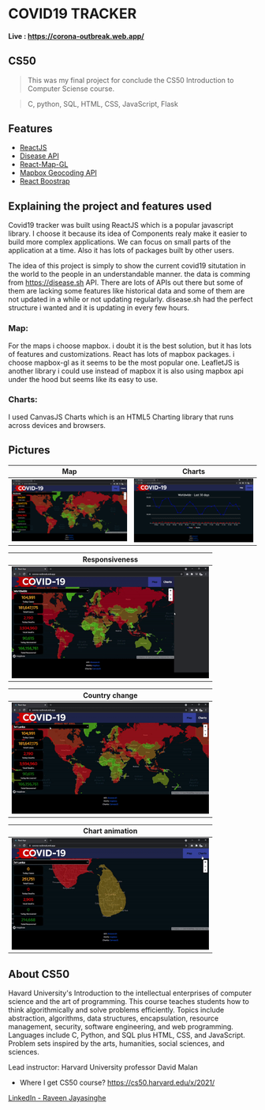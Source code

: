 # COVID19 TRACKER

#### Live : https://corona-outbreak.web.app/

## CS50

> This was my final project for conclude the CS50 Introduction to Computer Sciense course.

> C, python, SQL, HTML, CSS, JavaScript, Flask

## Features

- [ReactJS](https://reactjs.org/)
- [Disease API](https://disease.sh/docs/)
- [React-Map-GL](https://visgl.github.io/react-map-gl/)
- [Mapbox Geocoding API](https://docs.mapbox.com/api/search/geocoding/)
- [React Boostrap](https://react-bootstrap.github.io/)

## Explaining the project and features used

Covid19 tracker was built using ReactJS which is a popular javascript library. I choose it because
its idea of Components realy make it easier to build more complex applications. We can focus on
small parts of the application at a time. Also it has lots of packages built by other users.

The idea of this project is simply to show the current covid19 situtation in the world to the people in an understandable manner. the data is comming from https://disease.sh API. There are lots of APIs out there but some of them are lacking some features like historical data and some of them are not updated in a while or not updating regularly. disease.sh had the perfect structure i wanted and it is updating in every few hours.

### Map:

For the maps i choose mapbox. i doubt it is the best solution, but it has lots of features and customizations. React has lots of mapbox packages. i choose mapbox-gl as it seems to be the most popular one. LeafletJS is another library i could use instead of mapbox it is also using mapbox api under the hood but seems like its easy to use.

### Charts:

I used CanvasJS Charts which is an HTML5 Charting library that runs across devices and browsers.

## Pictures

|                     Map                     |                     Charts                     |
| :-----------------------------------------: | :--------------------------------------------: |
| <img src="screenshots/map.png" width="400"> | <img src="screenshots/charts.png" width="400"> |

|                     Responsiveness                     |
| :----------------------------------------------------: |
| <img src="screenshots/responsiveness.gif" width="400"> |

|                     Country change                     |
| :----------------------------------------------------: |
| <img src="screenshots/country_select.gif" width="400"> |

|                     Chart animation                      |
| :------------------------------------------------------: |
| <img src="screenshots/charts_animation.gif" width="400"> |

## About CS50

Havard University's Introduction to the intellectual enterprises of computer science and the art of programming. This course teaches students how to think algorithmically and solve problems efficiently. Topics include abstraction, algorithms, data structures, encapsulation, resource management, security, software engineering, and web programming. Languages include C, Python, and SQL plus HTML, CSS, and JavaScript. Problem sets inspired by the arts, humanities, social sciences, and sciences.

Lead instructor: Harvard University professor David Malan

- Where I get CS50 course?
  https://cs50.harvard.edu/x/2021/

[LinkedIn - Raveen Jayasinghe](https://www.linkedin.com/in/raveenjayasinghe/)
